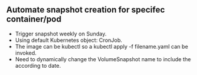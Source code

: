 ## Automate snapshot creation for specifec container/pod

- Trigger snapshot weekly on Sunday. 
- Using default Kubernetes object: CronJob.
- The image can be kubectl so a kubectl apply -f filename.yaml can be invoked.
- Need to dynamically change the VolumeSnapshot name to include the according to date.
